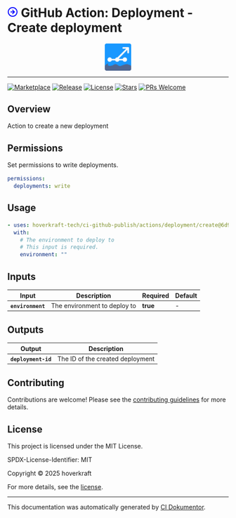 <!-- header:start -->

# ![Icon](data:image/svg+xml;base64,PHN2ZyB4bWxucz0iaHR0cDovL3d3dy53My5vcmcvMjAwMC9zdmciIHdpZHRoPSIyNCIgaGVpZ2h0PSIyNCIgdmlld0JveD0iMCAwIDI0IDI0IiBmaWxsPSJub25lIiBzdHJva2U9ImN1cnJlbnRDb2xvciIgc3Ryb2tlLXdpZHRoPSIyIiBzdHJva2UtbGluZWNhcD0icm91bmQiIHN0cm9rZS1saW5lam9pbj0icm91bmQiIGNsYXNzPSJmZWF0aGVyIGZlYXRoZXItYXJyb3ctcmlnaHQtY2lyY2xlIiBjb2xvcj0iYmx1ZSI+PGNpcmNsZSBjeD0iMTIiIGN5PSIxMiIgcj0iMTAiPjwvY2lyY2xlPjxwb2x5bGluZSBwb2ludHM9IjEyIDE2IDE2IDEyIDEyIDgiPjwvcG9seWxpbmU+PGxpbmUgeDE9IjgiIHkxPSIxMiIgeDI9IjE2IiB5Mj0iMTIiPjwvbGluZT48L3N2Zz4=) GitHub Action: Deployment - Create deployment

<div align="center">
  <img src="../../../.github/logo.svg" width="60px" align="center" alt="Deployment - Create deployment" />
</div>

---

<!-- header:end -->

<!-- badges:start -->

[![Marketplace](https://img.shields.io/badge/Marketplace-deployment------create--deployment-blue?logo=github-actions)](https://github.com/marketplace/actions/deployment---create-deployment)
[![Release](https://img.shields.io/github/v/release/hoverkraft-tech/ci-github-publish)](https://github.com/hoverkraft-tech/ci-github-publish/releases)
[![License](https://img.shields.io/github/license/hoverkraft-tech/ci-github-publish)](http://choosealicense.com/licenses/mit/)
[![Stars](https://img.shields.io/github/stars/hoverkraft-tech/ci-github-publish?style=social)](https://img.shields.io/github/stars/hoverkraft-tech/ci-github-publish?style=social)
[![PRs Welcome](https://img.shields.io/badge/PRs-welcome-brightgreen.svg)](https://github.com/hoverkraft-tech/ci-github-publish/blob/main/CONTRIBUTING.md)

<!-- badges:end -->

<!--
// jscpd:ignore-start
-->

<!-- overview:start -->

## Overview

Action to create a new deployment

<!-- overview:end -->

## Permissions

Set permissions to write deployments.

```yaml
permissions:
  deployments: write
```

<!-- usage:start -->

## Usage

```yaml
- uses: hoverkraft-tech/ci-github-publish/actions/deployment/create@6d9e5d48da1a80c085e8ed867d680a5e99b28217 # 0.8.0
  with:
    # The environment to deploy to
    # This input is required.
    environment: ""
```

<!-- usage:end -->

<!-- inputs:start -->

## Inputs

| **Input**         | **Description**              | **Required** | **Default** |
| ----------------- | ---------------------------- | ------------ | ----------- |
| **`environment`** | The environment to deploy to | **true**     | -           |

<!-- inputs:end -->

<!-- outputs:start -->

## Outputs

| **Output**          | **Description**                  |
| ------------------- | -------------------------------- |
| **`deployment-id`** | The ID of the created deployment |

<!-- outputs:end -->

<!-- secrets:start -->
<!-- secrets:end -->

<!-- examples:start -->
<!-- examples:end -->

<!-- contributing:start -->

## Contributing

Contributions are welcome! Please see the [contributing guidelines](https://github.com/hoverkraft-tech/ci-github-publish/blob/main/CONTRIBUTING.md) for more details.

<!-- contributing:end -->

<!-- security:start -->
<!-- security:end -->

<!-- license:start -->

## License

This project is licensed under the MIT License.

SPDX-License-Identifier: MIT

Copyright © 2025 hoverkraft

For more details, see the [license](http://choosealicense.com/licenses/mit/).

<!-- license:end -->

<!-- generated:start -->

---

This documentation was automatically generated by [CI Dokumentor](https://github.com/hoverkraft-tech/ci-dokumentor).

<!-- generated:end -->

<!--
// jscpd:ignore-end
-->
